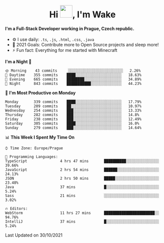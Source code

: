<h1 align="center">Hi <img src="https://raw.githubusercontent.com/MrWakeCZ/MrWakeCZ/master/Hi.gif" width="40px" />, I'm Wake</h1>

#### I'm a Full-Stack Developer working in Prague, Czech republic.
- ⚙️ I use daily: `.ts`, `.js`, `.html`, `.css`, `.java`
- 🥅 2021 Goals: Contribute more to Open Source projects and sleep more!
- ⚡ Fun fact: Everything for me started with Minecraft

<!--START_SECTION:waka-->
**I'm a Night 🦉** 

```text
🌞 Morning    43 commits     ░░░░░░░░░░░░░░░░░░░░░░░░░   2.26% 
🌆 Daytime    355 commits    ████░░░░░░░░░░░░░░░░░░░░░   18.63% 
🌃 Evening    665 commits    ████████░░░░░░░░░░░░░░░░░   34.89% 
🌙 Night      843 commits    ███████████░░░░░░░░░░░░░░   44.23%

```
📅 **I'm Most Productive on Monday** 

```text
Monday       339 commits    ████░░░░░░░░░░░░░░░░░░░░░   17.79% 
Tuesday      209 commits    ██░░░░░░░░░░░░░░░░░░░░░░░   10.97% 
Wednesday    254 commits    ███░░░░░░░░░░░░░░░░░░░░░░   13.33% 
Thursday     282 commits    ███░░░░░░░░░░░░░░░░░░░░░░   14.8% 
Friday       238 commits    ███░░░░░░░░░░░░░░░░░░░░░░   12.49% 
Saturday     305 commits    ████░░░░░░░░░░░░░░░░░░░░░   16.0% 
Sunday       279 commits    ███░░░░░░░░░░░░░░░░░░░░░░   14.64%

```


📊 **This Week I Spent My Time On** 

```text
⌚︎ Time Zone: Europe/Prague

💬 Programming Languages: 
TypeScript               4 hrs 47 mins       ██████████░░░░░░░░░░░░░░░   39.66% 
JavaScript               2 hrs 54 mins       ██████░░░░░░░░░░░░░░░░░░░   24.13% 
JSON                     2 hrs 50 mins       █████░░░░░░░░░░░░░░░░░░░░   23.48% 
Java                     37 mins             █░░░░░░░░░░░░░░░░░░░░░░░░   5.24% 
Sass                     21 mins             ░░░░░░░░░░░░░░░░░░░░░░░░░   3.02%

🔥 Editors: 
WebStorm                 11 hrs 27 mins      ███████████████████████░░   94.76% 
IntelliJ                 37 mins             █░░░░░░░░░░░░░░░░░░░░░░░░   5.24%

```


 Last Updated on 30/10/2021
<!--END_SECTION:waka-->
